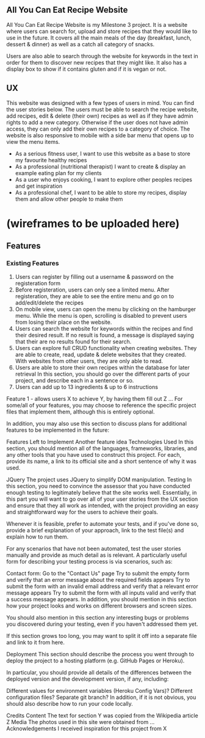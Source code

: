 ## All You Can Eat Recipe Website
All You Can Eat Recipe Website is my Milestone 3 project. It is a website where users can search for, upload and store recipes that they would like to use in the future. It covers all the main meals of the day (breakfast, lunch, dessert & dinner) as well as a catch all category of snacks.

Users are also able to search through the website for keywords in the text in order for them to discover new recipes that they might like. It also has a display box to show if it contains gluten and if it is vegan or not.

## UX
This website was designed with a few types of users in mind. You can find the user stories below. The users must be able to search the recipe website, add recipes, edit & delete (their own) recipes as well as if they have admin rights to add a new category. Otherwise if the user does not have admin access, they can only add their own recipes to a category of choice. The website is also responsive to mobile with a side bar menu that opens up to view the menu items.


* As a serious fitness user, I want to use this website as a base to store my favourite healthy recipes
* As a professional (nutritional therapist) I want to create & display an example eating plan for my clients
* As a user who enjoys cooking, I want to explore other peoples recipes and get inspiration
* As a professional chef, I want to be able to store my recipes, display them and allow other people to make them

# (wireframes to be uploaded here)


## Features
### Existing Features
1. Users can register by filling out a username & password on the registeration form
2. Before registeration, users can only see a limited menu. After registeration, they are able to see the entire menu and go on to add/edit/delete the recipes
3. On mobile view, users can open the menu by clicking on the hamburger menu. While the menu is open, scrolling is disabled to prevent users from losing their place on the website.
4. Users can search the website for keywords within the recipes and find their desired result. If no result is found, a message is displayed saying that their are no results found for their search.
5. Users can explore full CRUD functionality when creating websites. They are able to create, read, update & delete websites that they created. With websites from other users, they are only able to read.
6. Users are able to store their own recipes within the database for later retrieval
In this section, you should go over the different parts of your project, and describe each in a sentence or so.
7. Users can add up to 13 ingredients & up to 6 instructions


Feature 1 - allows users X to achieve Y, by having them fill out Z
...
For some/all of your features, you may choose to reference the specific project files that implement them, although this is entirely optional.

In addition, you may also use this section to discuss plans for additional features to be implemented in the future:

Features Left to Implement
Another feature idea
Technologies Used
In this section, you should mention all of the languages, frameworks, libraries, and any other tools that you have used to construct this project. For each, provide its name, a link to its official site and a short sentence of why it was used.

JQuery
The project uses JQuery to simplify DOM manipulation.
Testing
In this section, you need to convince the assessor that you have conducted enough testing to legitimately believe that the site works well. Essentially, in this part you will want to go over all of your user stories from the UX section and ensure that they all work as intended, with the project providing an easy and straightforward way for the users to achieve their goals.

Whenever it is feasible, prefer to automate your tests, and if you've done so, provide a brief explanation of your approach, link to the test file(s) and explain how to run them.

For any scenarios that have not been automated, test the user stories manually and provide as much detail as is relevant. A particularly useful form for describing your testing process is via scenarios, such as:

Contact form:
Go to the "Contact Us" page
Try to submit the empty form and verify that an error message about the required fields appears
Try to submit the form with an invalid email address and verify that a relevant error message appears
Try to submit the form with all inputs valid and verify that a success message appears.
In addition, you should mention in this section how your project looks and works on different browsers and screen sizes.

You should also mention in this section any interesting bugs or problems you discovered during your testing, even if you haven't addressed them yet.

If this section grows too long, you may want to split it off into a separate file and link to it from here.

Deployment
This section should describe the process you went through to deploy the project to a hosting platform (e.g. GitHub Pages or Heroku).

In particular, you should provide all details of the differences between the deployed version and the development version, if any, including:

Different values for environment variables (Heroku Config Vars)?
Different configuration files?
Separate git branch?
In addition, if it is not obvious, you should also describe how to run your code locally.

Credits
Content
The text for section Y was copied from the Wikipedia article Z
Media
The photos used in this site were obtained from ...
Acknowledgements
I received inspiration for this project from X